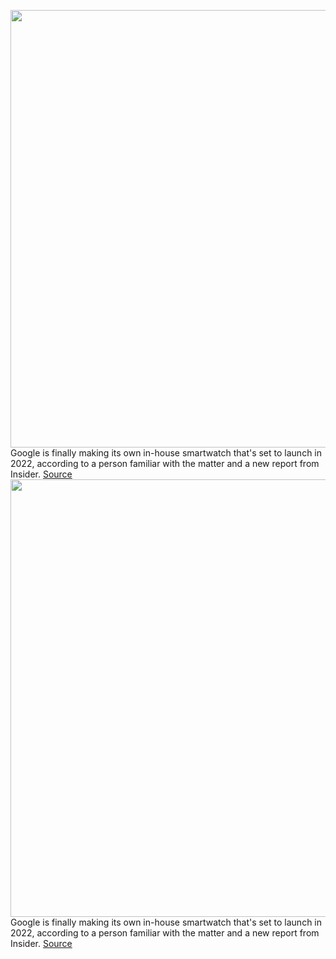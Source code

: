 <img src='https://cdn.vox-cdn.com/thumbor/6s6bEZlzUbN4Iv9Xvl3FESli7lI=/0x0:2040x1360/1200x800/filters:focal(857x517:1183x843)/cdn.vox-cdn.com/uploads/chorus_image/image/70220490/akrales_190822_3612_0135.0.jpg' width='700px' /><br/>
Google is finally making its own in-house smartwatch that's set to launch in 2022, according to a person familiar with the matter and a new report from Insider.
<a href='https://www.theverge.com/2021/12/2/22814461/google-pixel-watch-wear-os-2022-rohan'> Source <a/><img src='https://cdn.vox-cdn.com/thumbor/6s6bEZlzUbN4Iv9Xvl3FESli7lI=/0x0:2040x1360/1200x800/filters:focal(857x517:1183x843)/cdn.vox-cdn.com/uploads/chorus_image/image/70220490/akrales_190822_3612_0135.0.jpg' width='700px' /><br/>
Google is finally making its own in-house smartwatch that's set to launch in 2022, according to a person familiar with the matter and a new report from Insider.
<a href='https://www.theverge.com/2021/12/2/22814461/google-pixel-watch-wear-os-2022-rohan'> Source <a/>